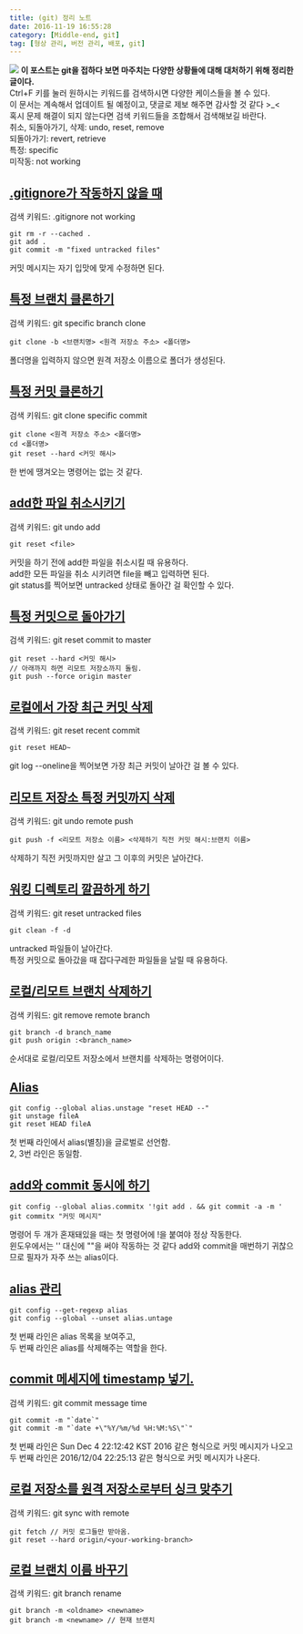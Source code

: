 ```yaml
---
title: (git) 정리 노트
date: 2016-11-19 16:55:28
category: [Middle-end, git]
tag: [형상 관리, 버전 관리, 배포, git]
---
```

![](thumb.png)
**이 포스트는 git을 접하다 보면 마주치는 다양한 상황들에 대해 대처하기 위해 정리한 글이다.**  
Ctrl+F 키를 눌러 원하시는 키워드를 검색하시면 다양한 케이스들을 볼 수 있다.  
이 문서는 계속해서 업데이트 될 예정이고, 댓글로 제보 해주면 감사할 것 같다 >_<  
혹시 문제 해결이 되지 않는다면 검색 키워드들을 조합해서 검색해보길 바란다.  
취소, 되돌아가기, 삭제: undo, reset, remove   
되돌아가기: revert, retrieve  
특정: specific  
미작동: not working  

## [.gitignore가 작동하지 않을 때](http://stackoverflow.com/questions/11451535/gitignore-not-working)  
검색 키워드: .gitignore not working
```
git rm -r --cached .
git add .
git commit -m "fixed untracked files"
```
커밋 메시지는 자기 입맛에 맞게 수정하면 된다.

## [특정 브랜치 클론하기](http://stackoverflow.com/questions/1911109/how-to-clone-a-specific-git-branch)  
검색 키워드: git specific branch clone
```
git clone -b <브랜치명> <원격 저장소 주소> <폴더명>
```
폴더명을 입력하지 않으면 원격 저장소 이름으로 폴더가 생성된다.

## [특정 커밋 클론하기](http://stackoverflow.com/questions/3555107/git-clone-particular-version-of-remote-repository)  
검색 키워드: git clone specific commit
```
git clone <원격 저장소 주소> <폴더명>
cd <폴더명>
git reset --hard <커밋 해시>
```
한 번에 땡겨오는 명령어는 없는 것 같다.

## [add한 파일 취소시키기](http://stackoverflow.com/questions/348170/how-to-undo-git-add-before-commit)  
검색 키워드: git undo add
```
git reset <file>
```
커밋을 하기 전에 add한 파일을 취소시킬 때 유용하다.  
add한 모든 파일을 취소 시키려면 file을 빼고 입력하면 된다.  
git status를 찍어보면 untracked 상태로 돌아간 걸 확인할 수 있다.

## [특정 커밋으로 돌아가기](http://stackoverflow.com/questions/17667023/git-how-to-reset-origin-master-to-a-commit)
검색 키워드: git reset commit to master
```
git reset --hard <커밋 해시>
// 아래까지 하면 리모트 저장소까지 돌림.
git push --force origin master
```

## [로컬에서 가장 최근 커밋 삭제](http://stackoverflow.com/questions/927358/how-to-undo-last-commits-in-git)
검색 키워드: git reset recent commit
```
git reset HEAD~
```
git log --oneline을 찍어보면 가장 최근 커밋이 날아간 걸 볼 수 있다.

## [리모트 저장소 특정 커밋까지 삭제](http://stackoverflow.com/questions/1270514/undoing-a-git-push)
검색 키워드: git undo remote push
```
git push -f <리모트 저장소 이름> <삭제하기 직전 커밋 해시:브랜치 이름>
```
삭제하기 직전 커밋까지만 살고 그 이후의 커밋은 날아간다.

## [워킹 디렉토리 깔끔하게 하기](http://stackoverflow.com/questions/4327708/git-reset-hard-head-leaves-untracked-files-behind)
검색 키워드: git reset untracked files
```
git clean -f -d
```
untracked 파일들이 날아간다.  
특정 커밋으로 돌아갔을 때 잡다구레한 파일들을 날릴 때 유용하다.

## [로컬/리모트 브랜치 삭제하기](http://stackoverflow.com/questions/2003505/how-to-delete-a-git-branch-both-locally-and-remotely)
검색 키워드: git remove remote branch
```
git branch -d branch_name
git push origin :<branch_name>
```
순서대로 로컬/리모트 저장소에서 브랜치를 삭제하는 명령어이다.

## [Alias](https://git-scm.com/book/ko/v2/Git%EC%9D%98-%EA%B8%B0%EC%B4%88-Git-Alias)
```
git config --global alias.unstage "reset HEAD --"
git unstage fileA
git reset HEAD fileA
```
첫 번째 라인에서 alias(별칭)을 글로벌로 선언함.  
2, 3번 라인은 동일함.

## [add와 commit 동시에 하기](#)
```
git config --global alias.commitx '!git add . && git commit -a -m '
git commitx "커밋 메시지"
```
명령어 두 개가 혼재돼있을 때는 첫 명령어에 !을 붙여야 정상 작동한다.  
윈도우에서는 '' 대신에 ""을 써야 작동하는 것 같다
add와 commit을 매번하기 귀찮으므로 필자가 자주 쓰는 alias이다.

## [alias 관리](#)
```
git config --get-regexp alias
git config --global --unset alias.untage
```
첫 번째 라인은 alias 목록을 보여주고,  
두 번째 라인은 alias를 삭제해주는 역할을 한다.

## [commit 메세지에 timestamp 넣기.](http://stackoverflow.com/questions/4654437/how-to-set-current-date-as-git-commit-message)
검색 키워드: git commit message time
```
git commit -m "`date`"
git commit -m "`date +\"%Y/%m/%d %H:%M:%S\"`"
```
첫 번째 라인은 Sun Dec 4 22:12:42 KST 2016 같은 형식으로 커밋 메시지가 나오고
두 번째 라인은 2016/12/04 22:25:13 같은 형식으로 커밋 메시지가 나온다.

## [로컬 저장소를 원격 저장소로부터 싱크 맞추기](http://stackoverflow.com/questions/6373277/git-sync-local-repo-with-remote-one)
검색 키워드: git sync with remote
```
git fetch // 커밋 로그들만 받아옴.
git reset --hard origin/<your-working-branch>
```

## [로컬 브랜치 이름 바꾸기](http://stackoverflow.com/questions/6591213/how-do-i-rename-a-local-git-branch)
검색 키워드: git branch rename
```
git branch -m <oldname> <newname>
git branch -m <newname> // 현재 브랜치
```